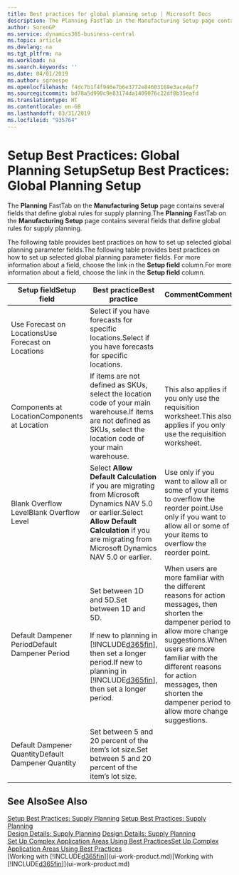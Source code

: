 ```yaml
---
title: Best practices for global planning setup | Microsoft Docs
description: The Planning FastTab in the Manufacturing Setup page contains several fields that define global rules for supply planning.
author: SorenGP
ms.service: dynamics365-business-central
ms.topic: article
ms.devlang: na
ms.tgt_pltfrm: na
ms.workload: na
ms.search.keywords: ''
ms.date: 04/01/2019
ms.author: sgroespe
ms.openlocfilehash: f4dc7b1f4f946e7b6e3772e84603169e3ace4af7
ms.sourcegitcommit: bd78a5d990c9e83174da1409076c22df8b35eafd
ms.translationtype: HT
ms.contentlocale: en-GB
ms.lasthandoff: 03/31/2019
ms.locfileid: "935764"
---
```

# <a name="setup-best-practices-global-planning-setup"></a><span data-ttu-id="6ffbf-103">Setup Best Practices: Global Planning Setup</span><span class="sxs-lookup"><span data-stu-id="6ffbf-103">Setup Best Practices: Global Planning Setup</span></span>
<span data-ttu-id="6ffbf-104">The **Planning** FastTab on the **Manufacturing Setup** page contains several fields that define global rules for supply planning.</span><span class="sxs-lookup"><span data-stu-id="6ffbf-104">The **Planning** FastTab on the **Manufacturing Setup** page contains several fields that define global rules for supply planning.</span></span>  

 <span data-ttu-id="6ffbf-105">The following table provides best practices on how to set up selected global planning parameter fields.</span><span class="sxs-lookup"><span data-stu-id="6ffbf-105">The following table provides best practices on how to set up selected global planning parameter fields.</span></span> <span data-ttu-id="6ffbf-106">For more information about a field, choose the link in the **Setup field** column.</span><span class="sxs-lookup"><span data-stu-id="6ffbf-106">For more information about a field, choose the link in the **Setup field** column.</span></span>  

|<span data-ttu-id="6ffbf-107">Setup field</span><span class="sxs-lookup"><span data-stu-id="6ffbf-107">Setup field</span></span>|<span data-ttu-id="6ffbf-108">Best practice</span><span class="sxs-lookup"><span data-stu-id="6ffbf-108">Best practice</span></span>|<span data-ttu-id="6ffbf-109">Comment</span><span class="sxs-lookup"><span data-stu-id="6ffbf-109">Comment</span></span>|  
|-----------------|-------------------|-------------|  
|<span data-ttu-id="6ffbf-110">Use Forecast on Locations</span><span class="sxs-lookup"><span data-stu-id="6ffbf-110">Use Forecast on Locations</span></span>|<span data-ttu-id="6ffbf-111">Select if you have forecasts for specific locations.</span><span class="sxs-lookup"><span data-stu-id="6ffbf-111">Select if you have forecasts for specific locations.</span></span>||  
|<span data-ttu-id="6ffbf-112">Components at Location</span><span class="sxs-lookup"><span data-stu-id="6ffbf-112">Components at Location</span></span>|<span data-ttu-id="6ffbf-113">If items are not defined as SKUs, select the location code of your main warehouse.</span><span class="sxs-lookup"><span data-stu-id="6ffbf-113">If items are not defined as SKUs, select the location code of your main warehouse.</span></span>|<span data-ttu-id="6ffbf-114">This also applies if you only use the requisition worksheet.</span><span class="sxs-lookup"><span data-stu-id="6ffbf-114">This also applies if you only use the requisition worksheet.</span></span>|  
|<span data-ttu-id="6ffbf-115">Blank Overflow Level</span><span class="sxs-lookup"><span data-stu-id="6ffbf-115">Blank Overflow Level</span></span>|<span data-ttu-id="6ffbf-116">Select **Allow Default Calculation** if you are migrating from Microsoft Dynamics NAV 5.0 or earlier.</span><span class="sxs-lookup"><span data-stu-id="6ffbf-116">Select **Allow Default Calculation** if you are migrating from Microsoft Dynamics NAV 5.0 or earlier.</span></span>|<span data-ttu-id="6ffbf-117">Use only if you want to allow all or some of your items to overflow the reorder point.</span><span class="sxs-lookup"><span data-stu-id="6ffbf-117">Use only if you want to allow all or some of your items to overflow the reorder point.</span></span>|  
|<span data-ttu-id="6ffbf-118">Default Dampener Period</span><span class="sxs-lookup"><span data-stu-id="6ffbf-118">Default Dampener Period</span></span>|<span data-ttu-id="6ffbf-119">Set between 1D and 5D.</span><span class="sxs-lookup"><span data-stu-id="6ffbf-119">Set between 1D and 5D.</span></span><br /><br /> <span data-ttu-id="6ffbf-120">If new to planning in [!INCLUDE[d365fin](includes/d365fin_md.md)], then set a longer period.</span><span class="sxs-lookup"><span data-stu-id="6ffbf-120">If new to planning in [!INCLUDE[d365fin](includes/d365fin_md.md)], then set a longer period.</span></span>|<span data-ttu-id="6ffbf-121">When users are more familiar with the different reasons for action messages, then shorten the dampener period to allow more change suggestions.</span><span class="sxs-lookup"><span data-stu-id="6ffbf-121">When users are more familiar with the different reasons for action messages, then shorten the dampener period to allow more change suggestions.</span></span>|  
|<span data-ttu-id="6ffbf-122">Default Dampener Quantity</span><span class="sxs-lookup"><span data-stu-id="6ffbf-122">Default Dampener Quantity</span></span>|<span data-ttu-id="6ffbf-123">Set between 5 and 20 percent of the item’s lot size.</span><span class="sxs-lookup"><span data-stu-id="6ffbf-123">Set between 5 and 20 percent of the item’s lot size.</span></span>||  

## <a name="see-also"></a><span data-ttu-id="6ffbf-124">See Also</span><span class="sxs-lookup"><span data-stu-id="6ffbf-124">See Also</span></span>  
 <span data-ttu-id="6ffbf-125">[Setup Best Practices: Supply Planning](setup-best-practices-supply-planning.md) </span><span class="sxs-lookup"><span data-stu-id="6ffbf-125">[Setup Best Practices: Supply Planning](setup-best-practices-supply-planning.md) </span></span>  
 <span data-ttu-id="6ffbf-126">[Design Details: Supply Planning](design-details-supply-planning.md) </span><span class="sxs-lookup"><span data-stu-id="6ffbf-126">[Design Details: Supply Planning](design-details-supply-planning.md) </span></span>  
 [<span data-ttu-id="6ffbf-127">Set Up Complex Application Areas Using Best Practices</span><span class="sxs-lookup"><span data-stu-id="6ffbf-127">Set Up Complex Application Areas Using Best Practices</span></span>](set-up-complex-application-areas-using-best-practices.md)  
 <span data-ttu-id="6ffbf-128">[Working with [!INCLUDE[d365fin](includes/d365fin_md.md)]](ui-work-product.md)</span><span class="sxs-lookup"><span data-stu-id="6ffbf-128">[Working with [!INCLUDE[d365fin](includes/d365fin_md.md)]](ui-work-product.md)</span></span>
